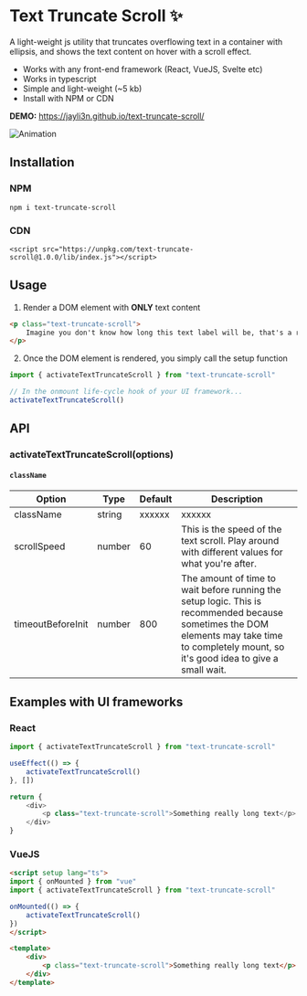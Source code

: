 # Text Truncate Scroll ✨

A light-weight js utility that truncates overflowing text in a container with ellipsis, and shows the text content on hover with a scroll effect.

* Works with any front-end framework (React, VueJS, Svelte etc)
* Works in typescript
* Simple and light-weight (~5 kb)
* Install with NPM or CDN

**DEMO:** https://jayli3n.github.io/text-truncate-scroll/

![Animation](https://user-images.githubusercontent.com/44139980/222964502-739b1397-addd-4ae3-bf57-1d5d77a19452.gif)


## Installation

### NPM
```
npm i text-truncate-scroll
```

### CDN
```
<script src="https://unpkg.com/text-truncate-scroll@1.0.0/lib/index.js"></script>
```

## Usage

1. Render a DOM element with **ONLY** text content

```html
<p class="text-truncate-scroll">
	Imagine you don't know how long this text label will be, that's a responsiveness headache 😭
</p>
```

2. Once the DOM element is rendered, you simply call the setup function
```ts
import { activateTextTruncateScroll } from "text-truncate-scroll"

// In the onmount life-cycle hook of your UI framework...
activateTextTruncateScroll()
```

## API

### activateTextTruncateScroll(options)

#### `className`


|Option|Type|Default|Description|
|------|----|-------|-----------|
|className|string|xxxxxx|xxxxxx|
|scrollSpeed|number|60|This is the speed of the text scroll. Play around with different values for what you're after.|
|timeoutBeforeInit|number|800|The amount of time to wait before running the setup logic. This is recommended because sometimes the DOM elements may take time to completely mount, so it's good idea to give a small wait.|

## Examples with UI frameworks

### React

```ts
import { activateTextTruncateScroll } from "text-truncate-scroll"

useEffect(() => {
	activateTextTruncateScroll()
}, [])

return {
	<div>
		<p class="text-truncate-scroll">Something really long text</p>
	</div>
}
```

### VueJS

```html
<script setup lang="ts">
import { onMounted } from "vue"
import { activateTextTruncateScroll } from "text-truncate-scroll"

onMounted(() => {
	activateTextTruncateScroll()
})
</script>

<template>
	<div>
		<p class="text-truncate-scroll">Something really long text</p>
	</div>
</template>
```